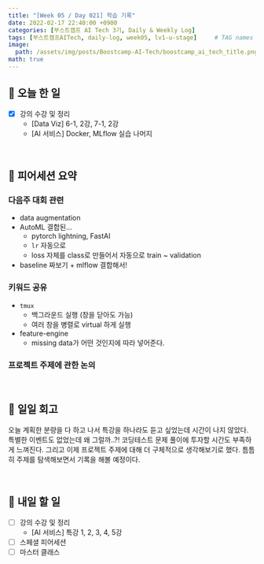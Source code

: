 ```yaml
---
title: "[Week 05 / Day 021] 학습 기록"
date: 2022-02-17 22:40:00 +0900
categories: [부스트캠프 AI Tech 3기, Daily & Weekly Log]
tags: [부스트캠프AITech, daily-log, week05, lv1-u-stage]     # TAG names should always be lowercase
image: 
  path: /assets/img/posts/Boostcamp-AI-Tech/boostcamp_ai_tech_title.png
math: true
---
```

## **📝 오늘 한 일**
- [x] 강의 수강 및 정리
    - [Data Viz] 6-1, 2강, 7-1, 2강
    - [AI 서비스] Docker, MLflow 실습 나머지

<br>

## **👥 피어세션 요약**
### **다음주 대회 관련**
- data augmentation
- AutoML 결합된...
    - pytorch lightning, FastAI
    - `lr` 자동으로
    - loss 자체를 class로 만들어서 자동으로  train ~ validation
- baseline 짜보기 + mlflow 결합해서!

### **키워드 공유**
- `tmux`
    - 백그라운드 실행 (창을 닫아도 가능)
    - 여러 창을 병렬로 virtual 하게 실행
- feature-engine
    - missing data가 어떤 것인지에 따라 넣어준다.

### **프로젝트 주제에 관한 논의**

<br>

## **🐾 일일 회고**
오늘 계획한 분량을 다 하고 나서 특강을 하나라도 듣고 싶었는데 시간이 나지 않았다. 특별한 이벤트도 없었는데 왜 그럴까..?! 코딩테스트 문제 풀이에 투자할 시간도 부족하게 느껴진다. 그리고 이제 프로젝트 주제에 대해 더 구체적으로 생각해보기로 했다. 틈틈히 주제를 탐색해보면서 기록을 해볼 예정이다.

<br>

## **🚀 내일 할 일**
- [ ] 강의 수강 및 정리
    - [AI 서비스] 특강 1, 2, 3, 4, 5강
- [ ] 스페셜 피어세션
- [ ] 마스터 클래스